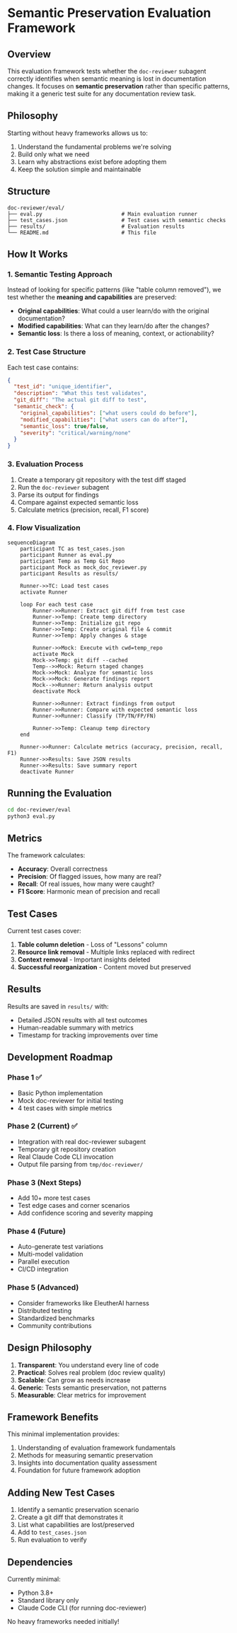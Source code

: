 # Semantic Preservation Evaluation Framework

## Overview

This evaluation framework tests whether the `doc-reviewer` subagent correctly identifies when semantic meaning is lost in documentation changes. It focuses on **semantic preservation** rather than specific patterns, making it a generic test suite for any documentation review task.

## Philosophy

Starting without heavy frameworks allows us to:
1. Understand the fundamental problems we're solving
2. Build only what we need
3. Learn why abstractions exist before adopting them
4. Keep the solution simple and maintainable

## Structure

```
doc-reviewer/eval/
├── eval.py                         # Main evaluation runner
├── test_cases.json                 # Test cases with semantic checks
├── results/                        # Evaluation results
└── README.md                       # This file
```

## How It Works

### 1. Semantic Testing Approach

Instead of looking for specific patterns (like "table column removed"), we test whether the **meaning and capabilities** are preserved:

- **Original capabilities**: What could a user learn/do with the original documentation?
- **Modified capabilities**: What can they learn/do after the changes?
- **Semantic loss**: Is there a loss of meaning, context, or actionability?

### 2. Test Case Structure

Each test case contains:
```json
{
  "test_id": "unique_identifier",
  "description": "What this test validates",
  "git_diff": "The actual git diff to test",
  "semantic_check": {
    "original_capabilities": ["what users could do before"],
    "modified_capabilities": ["what users can do after"],
    "semantic_loss": true/false,
    "severity": "critical/warning/none"
  }
}
```

### 3. Evaluation Process

1. Create a temporary git repository with the test diff staged
2. Run the `doc-reviewer` subagent
3. Parse its output for findings
4. Compare against expected semantic loss
5. Calculate metrics (precision, recall, F1 score)

### 4. Flow Visualization

```mermaid
sequenceDiagram
    participant TC as test_cases.json
    participant Runner as eval.py
    participant Temp as Temp Git Repo
    participant Mock as mock_doc_reviewer.py
    participant Results as results/

    Runner->>TC: Load test cases
    activate Runner
    
    loop For each test case
        Runner->>Runner: Extract git diff from test case
        Runner->>Temp: Create temp directory
        Runner->>Temp: Initialize git repo
        Runner->>Temp: Create original file & commit
        Runner->>Temp: Apply changes & stage
        
        Runner->>Mock: Execute with cwd=temp_repo
        activate Mock
        Mock->>Temp: git diff --cached
        Temp-->>Mock: Return staged changes
        Mock->>Mock: Analyze for semantic loss
        Mock->>Mock: Generate findings report
        Mock-->>Runner: Return analysis output
        deactivate Mock
        
        Runner->>Runner: Extract findings from output
        Runner->>Runner: Compare with expected semantic loss
        Runner->>Runner: Classify (TP/TN/FP/FN)
        
        Runner->>Temp: Cleanup temp directory
    end
    
    Runner->>Runner: Calculate metrics (accuracy, precision, recall, F1)
    Runner->>Results: Save JSON results
    Runner->>Results: Save summary report
    deactivate Runner
```

## Running the Evaluation

```bash
cd doc-reviewer/eval
python3 eval.py
```

## Metrics

The framework calculates:
- **Accuracy**: Overall correctness
- **Precision**: Of flagged issues, how many are real?
- **Recall**: Of real issues, how many were caught?
- **F1 Score**: Harmonic mean of precision and recall

## Test Cases

Current test cases cover:
1. **Table column deletion** - Loss of "Lessons" column
2. **Resource link removal** - Multiple links replaced with redirect
3. **Context removal** - Important insights deleted
4. **Successful reorganization** - Content moved but preserved

## Results

Results are saved in `results/` with:
- Detailed JSON results with all test outcomes
- Human-readable summary with metrics
- Timestamp for tracking improvements over time

## Development Roadmap

### Phase 1 ✅
- Basic Python implementation
- Mock doc-reviewer for initial testing
- 4 test cases with simple metrics

### Phase 2 (Current) ✅
- Integration with real doc-reviewer subagent
- Temporary git repository creation
- Real Claude Code CLI invocation
- Output file parsing from `tmp/doc-reviewer/`

### Phase 3 (Next Steps)
- Add 10+ more test cases
- Test edge cases and corner scenarios
- Add confidence scoring and severity mapping

### Phase 4 (Future)
- Auto-generate test variations
- Multi-model validation
- Parallel execution
- CI/CD integration

### Phase 5 (Advanced)
- Consider frameworks like EleutherAI harness
- Distributed testing
- Standardized benchmarks
- Community contributions

## Design Philosophy

1. **Transparent**: You understand every line of code
2. **Practical**: Solves real problem (doc review quality)
3. **Scalable**: Can grow as needs increase
4. **Generic**: Tests semantic preservation, not patterns
5. **Measurable**: Clear metrics for improvement

## Framework Benefits

This minimal implementation provides:
1. Understanding of evaluation framework fundamentals
2. Methods for measuring semantic preservation
3. Insights into documentation quality assessment
4. Foundation for future framework adoption

## Adding New Test Cases

1. Identify a semantic preservation scenario
2. Create a git diff that demonstrates it
3. List what capabilities are lost/preserved
4. Add to `test_cases.json`
5. Run evaluation to verify

## Dependencies

Currently minimal:
- Python 3.8+
- Standard library only
- Claude Code CLI (for running doc-reviewer)

No heavy frameworks needed initially!